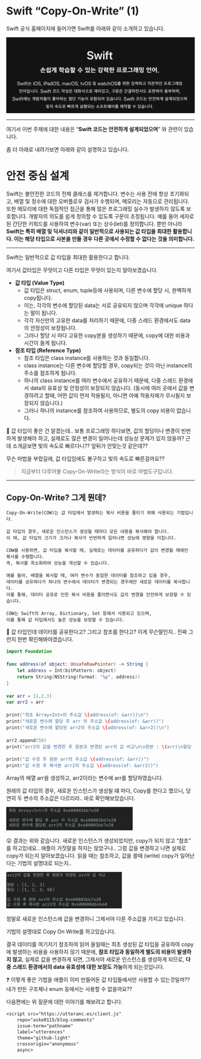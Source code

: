 # Swift “Copy-On-Write” (1)

Swift 공식 홈페이지에 들어가면 Swift를 아래와 같이 소개하고 있습니다.

![Swift Introduce](/assets/img/blog/cowImages/swiftIntroduction.png)

---

여기서 이번 주제에 대한 내용은 “**Swift 코드는 안전하게 설계되었으며**” 와 관련이 있습니다.

좀 더 아래로 내려가보면 아래와 같이 설명하고 있습니다.

# **안전 중심 설계**

Swift는 불안전한 코드의 전체 클래스를 제거합니다. 변수는 사용 전에 항상 초기화되고, 배열 및 정수에 대한 오버플로우 검사가 수행되며, 메모리는 자동으로 관리됩니다. 또한 메모리에 대한 독점적인 접근을 통해 많은 프로그래밍 실수가 발생하지 않도록 보호합니다. 개발자의 의도를 쉽게 정의할 수 있도록 구문이 조정됩니다. 예를 들어 세자로 된 간단한 키워드를 사용하여 변수(var) 또는 상수(let)를 정의합니다. 뿐만 아니라 **Swift는 특히 배열 및 딕셔너리와 같이 일반적으로 사용되는 값 타입을 최대한 활용합니다. 이는 해당 타입으로 사본을 만들 경우 다른 곳에서 수정할 수 없다는 것을 의미합니다.**

---

Swift는 일반적으로 값 타입을 최대한 활용한다고 합니다.

여기서 값타입은 무엇이고 다른 타입은 무엇이 있는지 알아보겠습니다.

- **값 타입 (Value Type)**
    - 값 타입은 struct, enum, tuple등에 사용되며, 다른 변수에 할당 시, 완벽하게 copy됩니다.
    - 이는, 각각의 변수에 할당된 data는 서로 공유되지 않으며 각각에 unique 하다는 말이 됩니다.
    - 각각 자신만의 고유한 data를 처리하기 때문에, 다중 스레드 환경에서도 data의 안정성이 보장됩니다.
    - 그러나 할당 시 마다 고유한 copy본을 생성하기 때문에, copy에 대한 비용과 시간이 들게 됩니다.
- **참조 타입 (Reference Type)**
    - 참조 타입은 class instance를 사용하는 것과 동일합니다.
    - class instance는 다른 변수에 할당할 경우, copy되는 것이 아닌 instance의 주소를 참조하게 됩니다.
    - 하나의 class instance를 여러 변수에서 공유하기 때문에, 다중 스레드 환경에서 data의 유효성 및 안정성이 보장되지 않습니다. (동시에 여러 곳에서 값을 변경하려고 할때, 어떤 값이 먼저 적용될지, 아니면 아예 적용자체가 무시될지 보장되지 않습니다.)
    - 그러나 하나의 instance를 참조하여 사용하므로, 별도의 copy 비용이 없습니다.

<aside>
🤔 값 타입이 좋은 건 알겠는데.. 보통 프로그래밍 하다보면, 값의 할당이나 변경이 빈번하게 발생해야 하고, 실제로도 많은 변경이 일어나는데 성능상 문제가 있지 않을까? 근데 소개글보면 빛의 속도로 빠르다니?? 앞뒤가 안맞는것 같은데??

</aside>

무슨 마법을 부렸길래, 값 타입임에도 불구하고 빛의 속도로 빠른걸까요??

> 지금부터 다루어볼 Copy-On-Write라는 방식이 바로 마법도구입니다.
> 

---

## Copy-On-Write? 그게 뭔데?

```
Copy-On-Write(COW)는 값 타입에서 발생하는 복사 비용을 줄이기 위해 사용되는 기법입니다.

값 타입의 경우, 새로운 인스턴스가 생성될 때마다 모든 내용을 복사해야 합니다. 
이 때, 값 타입의 크기가 크거나 복사가 빈번하게 일어나면 성능에 영향을 미칩니다.

COW를 사용하면, 값 타입을 복사할 때, 실제로는 데이터를 공유하다가 값이 변경될 때에만 복사를 수행합니다. 
즉, 복사를 최소화하여 성능을 개선할 수 있습니다.

예를 들어, 배열을 복사할 때, 여러 변수가 동일한 데이터를 참조하고 있을 경우, 
데이터를 공유하다가 하나의 변수에서 데이터가 변경되는 경우에만 새로운 데이터를 복사합니다. 
이를 통해, 데이터 공유로 인한 복사 비용을 줄이면서도 값의 변경을 안전하게 보장할 수 있습니다.

COW는 Swift의 Array, Dictionary, Set 등에서 사용되고 있으며, 
이를 통해 값 타입에서도 높은 성능을 보장할 수 있습니다.
```

<aside>
🤔 값 타입인데 데이터를 공유한다고? 그리고 참조를 한다고? 이게 무슨말인지..
진짜 그런지 한번 확인해봐야겠습니다.

</aside>

```swift
import Foundation

func address(of object: UnsafeRawPointer) -> String {
    let address = Int(bitPattern: object)
    return String(NSString(format: "%p", address))
}

var arr = [1,2,3]
var arr2 = arr

print("최초 Array<Int>의 주소값 \(address(of: &arr))\n")
print("새로운 변수에 할당 후 arr 의 주소값 \(address(of: &arr))")
print("새로운 변수에 할당된 arr2의 주소값 \(address(of: &arr2))\n")

arr2.append(50)
print("arr2의 값을 변경한 후 원본과 변경된 arr의 값 비교\n\n원본 : \(arr)\n할당 : \(arr2)\n")

print("값 수정 후 원본 arr의 주소값 \(address(of: &arr))")
print("값 수정 후 복사본 arr2의 주소값 \(address(of: &arr2))")
```

Array<Int>의 배열 arr을 생성하고, arr2이라는 변수에 arr를 할당하였습니다.

원래의 값 타입의 경우, 새로운 인스턴스가 생성될 떄 마다, Copy를 한다고 했으니, 당연히 두 변수의 주소값은 다르리라.. 바로 확인해보았습니다.

![result1](/assets/img/blog/cowImages/sameAddress.png)

<aside>
😲 결과는 위와 같습니다. 새로운 인스턴스가 생성되었지만, copy가 되지 않고 “참조” 를 하고있네요.. 애플이 거짓말을 하지는 않았구나.. 그럼 값을 변경하고 나면 실제로 copy가 되는지 알아보겠습니다.
읽을 때는 참조하고, 값을 쓸때 (write) copy가 일어난다는 기법의 설명대로 되는지..

</aside>

![result2](/assets/img/blog/cowImages/differenceAddress.png)

정말로 새로운 인스턴스에 값을 변경하니 그제서야 다른 주소값을 가지고 있습니다.

기법의 설명대로 Copy On Write를 하고있습니다.

결국 데이터를 여기저기 참조하여 읽어 들일때는 최초 생성된 값 타입을 공유하여 copy에 발생하는 비용을 사용하지 않기 때문에, **참조 타입과 동일하게 별도의 비용이 발생하지 않고**, 실제로 값을 변경하게 되면, 그제서야 새로운 인스턴스를 생성하게 되므로, **다중 스레드 환경에서의 data 유효성에 대한 보장도 가능**하게 되는것입니다.

<aside>
❓ 이렇게 좋은 기법을 애플이 이미 만들어둔 값 타입들에서만 사용할 수 있는것일까?? 내가 만든 구조체나 enum 등에서는 사용할 수 없을까요??

</aside>

다음편에는 위 질문에 대한 이야기를 해보려고 합니다. 

    <script src="https://utteranc.es/client.js"
        repo="aske0115/blog-comments"
        issue-term="pathname"
        label="utterences"
        theme="github-light"
        crossorigin="anonymous"
        async>
</script>
